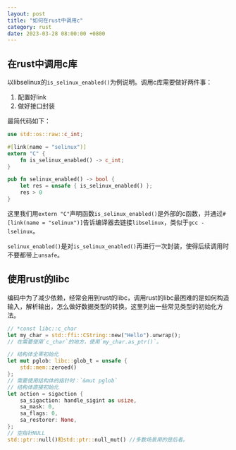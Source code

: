 ```yaml
---
layout: post
title: "如何在rust中调用c"
category: rust
date: 2023-03-28 08:00:00 +0800
---
```


## 在rust中调用c库

以libselinux的`is_selinux_enabled()`为例说明。调用c库需要做好两件事：

1. 配置好link
2. 做好接口封装

最简代码如下：

```rust
use std::os::raw::c_int;

#[link(name = "selinux")]
extern "C" {
    fn is_selinux_enabled() -> c_int;
}

pub fn selinux_enabled() -> bool {
    let res = unsafe { is_selinux_enabled() };
    res > 0
}
```

这里我们用`extern "C"`声明函数`is_selinux_enabled()`是外部的c函数，并通过`#[link(name = "selinux")]`告诉编译器去链接`libselinux`，类似于`gcc -lselinux`。

`selinux_enabled()`是对`is_selinux_enabled()`再进行一次封装，使得后续调用时不要都带上`unsafe`。

## 使用rust的libc

编码中为了减少依赖，经常会用到rust的libc，调用rust的libc最困难的是如何构造输入，解析输出，怎么做好数据类型的转换。这里列出一些常见类型的初始化方法。

```rust
// *const libc::c_char
let my_char = std::ffi::CString::new("Hello").unwrap();
// 在需要使用`c_char`的地方，使用`my_char.as_ptr()`。

// 结构体全零初始化
let mut pglob: libc::glob_t = unsafe {
    std::mem::zeroed()
};
// 需要使用结构体的指针时：`&mut pglob`
// 结构体直接初始化
let action = sigaction {
    sa_sigaction: handle_sigint as usize,
    sa_mask: 0,
    sa_flags: 0,
    sa_restorer: None,
};
// 空指针NULL
std::ptr::null()和std::ptr::null_mut() //多数场景用的是后者。
```
